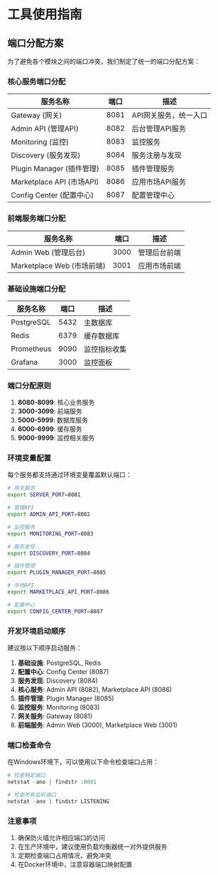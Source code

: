 # 工具使用指南

## 端口分配方案

为了避免各个模块之间的端口冲突，我们制定了统一的端口分配方案：

### 核心服务端口分配

| 服务名称 | 端口 | 描述 |
|---------|------|------|
| Gateway (网关) | 8081 | API网关服务，统一入口 |
| Admin API (管理API) | 8082 | 后台管理API服务 |
| Monitoring (监控) | 8083 | 监控服务 |
| Discovery (服务发现) | 8084 | 服务注册与发现 |
| Plugin Manager (插件管理) | 8085 | 插件管理服务 |
| Marketplace API (市场API) | 8086 | 应用市场API服务 |
| Config Center (配置中心) | 8087 | 配置管理中心 |

### 前端服务端口分配

| 服务名称 | 端口 | 描述 |
|---------|------|------|
| Admin Web (管理后台) | 3000 | 管理后台前端 |
| Marketplace Web (市场前端) | 3001 | 应用市场前端 |

### 基础设施端口分配

| 服务名称 | 端口 | 描述 |
|---------|------|------|
| PostgreSQL | 5432 | 主数据库 |
| Redis | 6379 | 缓存数据库 |
| Prometheus | 9090 | 监控指标收集 |
| Grafana | 3000 | 监控面板 |

### 端口分配原则

1. **8080-8099**: 核心业务服务
2. **3000-3099**: 前端服务
3. **5000-5999**: 数据库服务
4. **6000-6999**: 缓存服务
5. **9000-9999**: 监控相关服务

### 环境变量配置

每个服务都支持通过环境变量覆盖默认端口：

```bash
# 网关服务
export SERVER_PORT=8081

# 管理API
export ADMIN_API_PORT=8082

# 监控服务
export MONITORING_PORT=8083

# 服务发现
export DISCOVERY_PORT=8084

# 插件管理
export PLUGIN_MANAGER_PORT=8085

# 市场API
export MARKETPLACE_API_PORT=8086

# 配置中心
export CONFIG_CENTER_PORT=8087
```

### 开发环境启动顺序

建议按以下顺序启动服务：

1. **基础设施**: PostgreSQL, Redis
2. **配置中心**: Config Center (8087)
3. **服务发现**: Discovery (8084)
4. **核心服务**: Admin API (8082), Marketplace API (8086)
5. **插件管理**: Plugin Manager (8085)
6. **监控服务**: Monitoring (8083)
7. **网关服务**: Gateway (8081)
8. **前端服务**: Admin Web (3000), Marketplace Web (3001)

### 端口检查命令

在Windows环境下，可以使用以下命令检查端口占用：

```powershell
# 检查特定端口
netstat -ano | findstr :8081

# 检查所有监听端口
netstat -ano | findstr LISTENING
```

### 注意事项

1. 确保防火墙允许相应端口的访问
2. 在生产环境中，建议使用负载均衡器统一对外提供服务
3. 定期检查端口占用情况，避免冲突
4. 在Docker环境中，注意容器端口映射配置